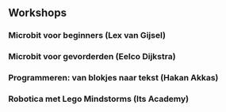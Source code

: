 ## Workshops

### Microbit voor beginners (Lex van Gijsel)

### Microbit voor gevorderden (Eelco Dijkstra)

### Programmeren: van blokjes naar tekst (Hakan Akkas)

### Robotica met Lego Mindstorms (Its Academy)

